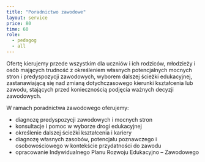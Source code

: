 ```yaml
---
title: "Poradnictwo zawodowe"
layout: service
price: 80
time: 60
role:
  - pedagog
  - all
---
```


Ofertę kierujemy przede wszystkim dla uczniów i ich rodziców, młodzieży i osób mających trudność z określeniem własnych potencjalnych mocnych stron i predyspozycji zawodowych, wyborem dalszej ścieżki edukacyjnej, zastanawiającą się nad zmianą dotychczasowego kierunki kształcenia lub zawodu, stających przed koniecznością podjęcia ważnych decyzji zawodowych.

W ramach poradnictwa zawodowego oferujemy:

- diagnozę predyspozycji zawodowych i mocnych stron
- konsultacje i pomoc w wyborze drogi edukacyjnej
- określenie dalszej ścieżki kształcenia i kariery
- diagnozę własnych zasobów, potencjału poznawczego i osobowościowego w kontekście przydatności do zawodu
- opracowanie Indywidualnego Planu Rozwoju Edukacyjno – Zawodowego

